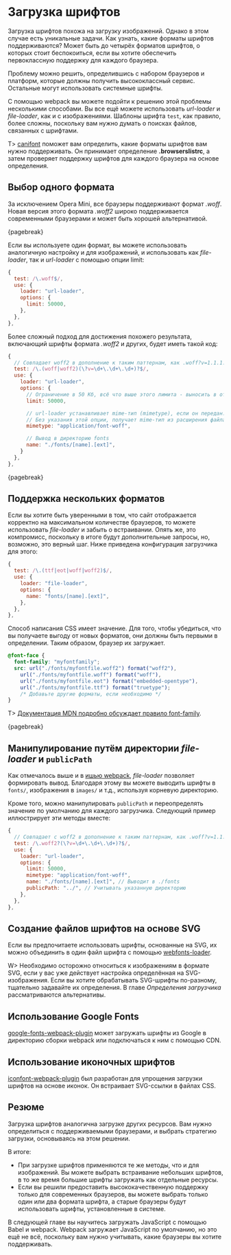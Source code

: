 # Загрузка шрифтов

Загрузка шрифтов похожа на загрузку изображений. Однако в этом случае есть уникальные задачи. Как узнать, какие форматы шрифтов поддерживаются? Может быть до четырёх форматов шрифтов, о которых стоит беспокоиться, если вы хотите обеспечить первоклассную поддержку для каждого браузера.

Проблему можно решить, определившись с набором браузеров и платформ, которые должны получить высококлассный сервис. Остальные могут использовать системные шрифты.

С помощью webpack вы можете подойти к решению этой проблемы несколькими способами. Вы все ещё можете использовать *url-loader* и *file-loader*, как и с изображениями. Шаблоны шрифта `test`, как правило, более сложны, поскольку вам нужно думать о поисках файлов, связанных с шрифтами.

T> [canifont](https://www.npmjs.com/package/canifont) поможет вам определить, какие форматы шрифтов вам нужно поддерживать. Он принимает определение **.browserslistrc**, а затем проверяет поддержку шрифтов для каждого браузера на основе определения.

## Выбор одного формата

За исключением Opera Mini, все браузеры поддерживают формат *.woff*. Новая версия этого формата *.woff2* широко поддерживается современными браузерами и может быть хорошей альтернативой.

{pagebreak}

Если вы используете один формат, вы можете использовать аналогичную настройку и для изображений, и использовать как *file-loader*, так и *url-loader*  с помощью опции limit:

```javascript
{
  test: /\.woff$/,
  use: {
    loader: "url-loader",
    options: {
      limit: 50000,
    },
  },
},
```

Более сложный подход для достижения похожего результата, включающий шрифты формата *.woff2* и других, будет иметь такой код:

```javascript
{
  // Совпадает woff2 в дополнение к таким паттернам, как .woff?v=1.1.1.
  test: /\.(woff|woff2)(\?v=\d+\.\d+\.\d+)?$/,
  use: {
    loader: "url-loader",
    options: {
      // Ограничение в 50 Кб, всё что выше этого лимита - выносить в отдельные файлы
      limit: 50000,

      // url-loader устанавливает mime-тип (mimetype), если он передан.
      // Без указания этой опции, получает mime-тип из расширения файла
      mimetype: "application/font-woff",

      // Вывод в директорию fonts
      name: "./fonts/[name].[ext]",
    }
  },
},
```

{pagebreak}

## Поддержка нескольких форматов

Если вы хотите быть уверенными в том, что сайт отображается корректно на максимальном количестве браузеров, то можете использовать *file-loader* и забыть о встраивании. Опять же, это компромисс, поскольку в итоге будут дополнительные запросы, но, возможно, это верный шаг. Ниже приведена конфигурация загрузчика для этого:

```javascript
{
  test: /\.(ttf|eot|woff|woff2)$/,
  use: {
    loader: "file-loader",
    options: {
      name: "fonts/[name].[ext]",
    },
  },
},
```

Способ написания CSS имеет значение. Для того, чтобы убедиться, что вы получаете выгоду от новых форматов, они должны быть первыми в определении. Таким образом, браузер их загружает.

```css
@font-face {
  font-family: "myfontfamily";
  src: url("./fonts/myfontfile.woff2") format("woff2"),
    url("./fonts/myfontfile.woff") format("woff"),
    url("./fonts/myfontfile.eot") format("embedded-opentype"),
    url("./fonts/myfontfile.ttf") format("truetype");
    /* Добавьте другие форматы, если необходимо */
}
```

T> [Документация MDN подробно обсуждает правило font-family](https://developer.mozilla.org/en/docs/Web/CSS/@font-face).

{pagebreak}

## Манипулирование путём директории *file-loader* и `publicPath`

Как отмечалось выше и в [ишью webpack](https://github.com/webpack/file-loader/issues/32#issuecomment-250622904), *file-loader* позволяет формировать вывод. Благодаря этому вы можете выводить шрифты в `fonts/`, изображения в `images/` и т.д., используя корневую директорию.

Кроме того, можно манипулировать `publicPath` и переопределять значение по умолчанию для каждого загрузчика. Следующий пример иллюстрирует эти методы вместе:

```javascript
{
  // Совпадает с woff2 в дополнение к таким паттернам, как .woff?v=1.1.1.
  test: /\.woff2?(\?v=\d+\.\d+\.\d+)?$/,
  use: {
    loader: "url-loader",
    options: {
      limit: 50000,
      mimetype: "application/font-woff",
      name: "./fonts/[name].[ext]", // Выводит в ./fonts
      publicPath: "../", // Учитывать указанную директорию
    },
  },
},
```

## Создание файлов шрифтов на основе SVG

Если вы предпочитаете использовать шрифты, основанные на SVG, их можно объединить в один файл шрифта с помощью [webfonts-loader](https://www.npmjs.com/package/webfonts-loader).

W> Необходимо осторожно относиться к изображениям в формате SVG, если у вас уже действует настройка определённая на SVG-изображения. Если вы хотите обрабатывать SVG-шрифты по-разному, тщательно задавайте их определения. В главе *Определения загрузчика* рассматриваются альтернативы.

## Использование Google Fonts

[google-fonts-webpack-plugin](https://www.npmjs.com/package/google-fonts-webpack-plugin) может загружать шрифты из Google в директорию сборки webpack или подключаться к ним с помощью CDN.

## Использование иконочных шрифтов

[iconfont-webpack-plugin](https://www.npmjs.com/package/iconfont-webpack-plugin) был разработан для упрощения загрузки шрифтов на основе иконок. Он встраивает SVG-ссылки в файлах CSS.

## Резюме

Загрузка шрифтов аналогична загрузке других ресурсов. Вам нужно определиться с поддерживаемыми браузерами, и выбрать стратегию загрузки, основываясь на этом решении.

В итоге:

* При загрузке шрифтов применяются те же методы, что и для изображений. Вы можете выбрать встраивание небольших шрифтов, в то же время большие шрифты загружать как отдельные ресурсы.
* Если вы решили предоставить высококачественную поддержку только для современных браузеров, вы можете выбрать только один или два формата шрифта, а старые браузеры будут использовать шрифты, установленные в системе.

В следующей главе вы научитесь загружать JavaScript с помощью Babel и webpack. Webpack загружает JavaScript по умолчанию, но это ещё не всё, поскольку вам нужно учитывать, какие браузеры вы хотите поддерживать.
